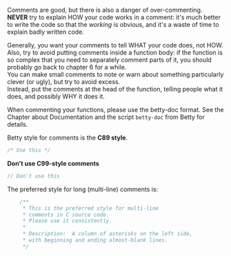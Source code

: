 Comments are good, but there is also a danger of over-commenting.  
**NEVER** try to explain HOW your code works in a comment: it's much better to write the code so that the _working_ is obvious, and it's a waste of time to explain badly written code.

Generally, you want your comments to tell WHAT your code does, not HOW.
Also, try to avoid putting comments inside a function body: if the function is so complex that you need to separately comment parts of it, you should probably go back to chapter 6 for a while.  
You can make small comments to note or warn about something particularly clever (or ugly), but try to avoid excess.  
Instead, put the comments at the head of the function, telling people what it does, and possibly WHY it does it.

When commenting your functions, please use the betty-doc format.
See the Chapter about Documentation and the script `betty-doc` from Betty for details.

Betty style for comments is the **C89 style**.

```C
/* Use this */
```

**Don't use C99-style comments**

```C
// Don't use this
```

The preferred style for long (multi-line) comments is:

```C
	/**
	 * This is the preferred style for multi-line
	 * comments in C source code.
	 * Please use it consistently.
	 *
	 * Description:  A column of asterisks on the left side,
	 * with beginning and ending almost-blank lines.
	 */
```
